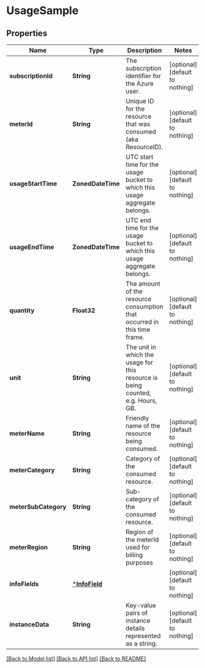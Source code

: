 # UsageSample


## Properties
Name | Type | Description | Notes
------------ | ------------- | ------------- | -------------
**subscriptionId** | **String** | The subscription identifier for the Azure user. | [optional] [default to nothing]
**meterId** | **String** | Unique ID for the resource that was consumed (aka ResourceID). | [optional] [default to nothing]
**usageStartTime** | **ZonedDateTime** | UTC start time for the usage bucket to which this usage aggregate belongs. | [optional] [default to nothing]
**usageEndTime** | **ZonedDateTime** | UTC end time for the usage bucket to which this usage aggregate belongs. | [optional] [default to nothing]
**quantity** | **Float32** | The amount of the resource consumption that occurred in this time frame. | [optional] [default to nothing]
**unit** | **String** | The unit in which the usage for this resource is being counted, e.g. Hours, GB. | [optional] [default to nothing]
**meterName** | **String** | Friendly name of the resource being consumed. | [optional] [default to nothing]
**meterCategory** | **String** | Category of the consumed resource. | [optional] [default to nothing]
**meterSubCategory** | **String** | Sub-category of the consumed resource. | [optional] [default to nothing]
**meterRegion** | **String** | Region of the meterId used for billing purposes | [optional] [default to nothing]
**infoFields** | [***InfoField**](InfoField.md) |  | [optional] [default to nothing]
**instanceData** | **String** | Key-value pairs of instance details represented as a string. | [optional] [default to nothing]


[[Back to Model list]](../README.md#models) [[Back to API list]](../README.md#api-endpoints) [[Back to README]](../README.md)


